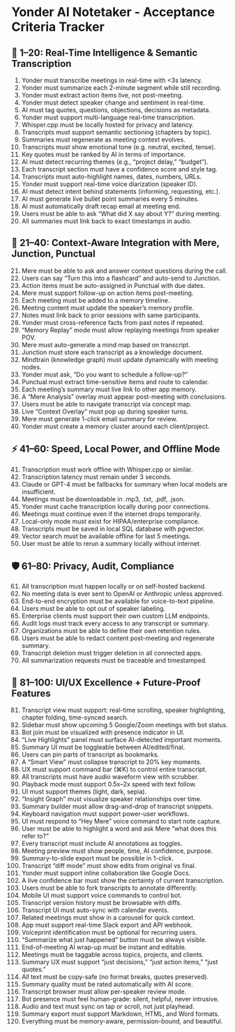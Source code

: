 # Yonder AI Notetaker - Acceptance Criteria Tracker

## 🧠 1–20: Real-Time Intelligence & Semantic Transcription
1. Yonder must transcribe meetings in real-time with <3s latency.
2. Yonder must summarize each 2-minute segment while still recording.
3. Yonder must extract action items live, not post-meeting.
4. Yonder must detect speaker change and sentiment in real-time.
5. AI must tag quotes, questions, objections, decisions as metadata.
6. Yonder must support multi-language real-time transcription.
7. Whisper.cpp must be locally hosted for privacy and latency.
8. Transcripts must support semantic sectioning (chapters by topic).
9. Summaries must regenerate as meeting context evolves.
10. Transcripts must show emotional tone (e.g. neutral, excited, tense).
11. Key quotes must be ranked by AI in terms of importance.
12. AI must detect recurring themes (e.g., “project delay,” “budget”).
13. Each transcript section must have a confidence score and style tag.
14. Transcripts must auto-highlight names, dates, numbers, URLs.
15. Yonder must support real-time voice diarization (speaker ID).
16. AI must detect intent behind statements (informing, requesting, etc.).
17. AI must generate live bullet point summaries every 5 minutes.
18. AI must automatically draft recap email at meeting end.
19. Users must be able to ask “What did X say about Y?” during meeting.
20. All summaries must link back to exact timestamps in audio.

## 🧩 21–40: Context-Aware Integration with Mere, Junction, Punctual
21. Mere must be able to ask and answer context questions during the call.
22. Users can say “Turn this into a flashcard” and auto-send to Junction.
23. Action items must be auto-assigned in Punctual with due dates.
24. Mere must support follow-up on action items post-meeting.
25. Each meeting must be added to a memory timeline.
26. Meeting content must update the speaker’s memory profile.
27. Notes must link back to prior sessions with same participants.
28. Yonder must cross-reference facts from past notes if repeated.
29. “Memory Replay” mode must allow replaying meetings from speaker POV.
30. Mere must auto-generate a mind map based on transcript.
31. Junction must store each transcript as a knowledge document.
32. Mindtrain (knowledge graph) must update dynamically with meeting nodes.
33. Yonder must ask, “Do you want to schedule a follow-up?”
34. Punctual must extract time-sensitive items and route to calendar.
35. Each meeting’s summary must live link to other app memory.
36. A “Mere Analysis” overlay must appear post-meeting with conclusions.
37. Users must be able to navigate transcript via concept map.
38. Live “Context Overlay” must pop up during speaker turns.
39. Mere must generate 1-click email summary for review.
40. Yonder must create a memory cluster around each client/project.

## ⚡ 41–60: Speed, Local Power, and Offline Mode
41. Transcription must work offline with Whisper.cpp or similar.
42. Transcription latency must remain under 3 seconds.
43. Claude or GPT-4 must be fallbacks for summary when local models are insufficient.
44. Meetings must be downloadable in .mp3, .txt, .pdf, .json.
45. Yonder must cache transcription locally during poor connections.
46. Meetings must continue even if the internet drops temporarily.
47. Local-only mode must exist for HIPAA/enterprise compliance.
48. Transcripts must be saved in local SQL database with pgvector.
49. Vector search must be available offline for last 5 meetings.
50. User must be able to rerun a summary locally without internet.

## 🛡 61–80: Privacy, Audit, Compliance
61. All transcription must happen locally or on self-hosted backend.
62. No meeting data is ever sent to OpenAI or Anthropic unless approved.
63. End-to-end encryption must be available for voice-to-text pipeline.
64. Users must be able to opt out of speaker labeling.
65. Enterprise clients must support their own custom LLM endpoints.
66. Audit logs must track every access to any transcript or summary.
67. Organizations must be able to define their own retention rules.
68. Users must be able to redact content post-meeting and regenerate summary.
69. Transcript deletion must trigger deletion in all connected apps.
70. All summarization requests must be traceable and timestamped.

## 📐 81–100: UI/UX Excellence + Future-Proof Features
81. Transcript view must support: real-time scrolling, speaker highlighting, chapter folding, time-synced search.
82. Sidebar must show upcoming 5 Google/Zoom meetings with bot status.
83. Bot join must be visualized with presence indicator in UI.
84. “Live Highlights” panel must surface AI-detected important moments.
85. Summary UI must be toggleable between AI/edited/final.
86. Users can pin parts of transcript as bookmarks.
87. A “Smart View” must collapse transcript to 20% key moments.
88. UX must support command bar (⌘K) to control entire transcript.
89. All transcripts must have audio waveform view with scrubber.
90. Playback mode must support 0.5x–2x speed with text follow.
91. UI must support themes (light, dark, sepia).
92. “Insight Graph” must visualize speaker relationships over time.
93. Summary builder must allow drag-and-drop of transcript snippets.
94. Keyboard navigation must support power-user workflows.
95. UI must respond to “Hey Mere” voice command to start note capture.
96. User must be able to highlight a word and ask Mere “what does this refer to?”
97. Every transcript must include AI annotations as toggles.
98. Meeting preview must show people, time, AI confidence, purpose.
99. Summary-to-slide export must be possible in 1-click.
100. Transcript “diff mode” must show edits from original vs final.
101. Yonder must support inline collaboration like Google Docs.
102. A live confidence bar must show the certainty of current transcription.
103. Users must be able to fork transcripts to annotate differently.
104. Mobile UI must support voice commands to control bot.
105. Transcript version history must be browsable with diffs.
106. Transcript UI must auto-sync with calendar events.
107. Related meetings must show in a carousel for quick context.
108. App must support real-time Slack export and API webhook.
109. Voiceprint identification must be optional for recurring users.
110. “Summarize what just happened” button must be always visible.
111. End-of-meeting AI wrap-up must be instant and editable.
112. Meetings must be taggable across topics, projects, and clients.
113. Summary UX must support “just decisions,” “just action items,” “just quotes.”
114. All text must be copy-safe (no format breaks, quotes preserved).
115. Summary quality must be rated automatically with AI score.
116. Transcript browser must allow per-speaker review mode.
117. Bot presence must feel human-grade: silent, helpful, never intrusive.
118. Audio and text must sync on tap or scroll, not just playhead.
119. Summary export must support Markdown, HTML, and Word formats.
120. Everything must be memory-aware, permission-bound, and beautiful. 